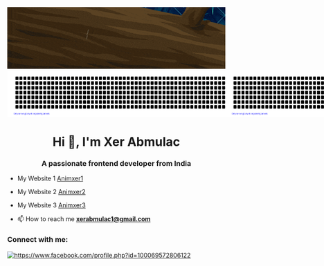 <a>
  <img src="https://github.com/Xerabmulac/Txt0/blob/main/VideoBanner.gif" />
</a>
<div style="display:flex;">
 <img align="center" src="https://github.com/Xerabmulac/Txt0/blob/main/gitartwork.svg" />
 <img align="center" src="https://github.com/Xerabmulac/Txt1/blob/main/gitartwork.svg" />
 <img align="center" src="https://raw.githubusercontent.com/dunkerbunker/dunkerbunker/output/github-contribution-grid-snake.svg#gh-light-mode-only" />
</div>

<h1 align="center">Hi 👋, I'm Xer Abmulac</h1>
<h3 align="center">A passionate frontend developer from India</h3>

- My Website 1 [Animxer1](https://animxer.fun)

- My Website 2 [Animxer2](https://animxer.xyz)

- My Website 3 [Animxer3](https://animxer.site)

- 📫 How to reach me **xerabmulac1@gmail.com**

<h3 align="left">Connect with me:</h3>
<p align="left">
<a href="https://fb.com/https://www.facebook.com/profile.php?id=100069572806122" target="blank"><img align="center" src="https://raw.githubusercontent.com/rahuldkjain/github-profile-readme-generator/master/src/images/icons/Social/facebook.svg" alt="https://www.facebook.com/profile.php?id=100069572806122" height="30" width="40" /></a>
</p>
